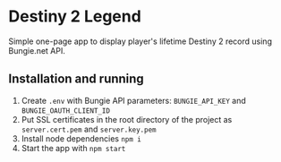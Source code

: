 # Destiny 2 Legend
Simple one-page app to display player's lifetime Destiny 2 record using Bungie.net API.

## Installation and running
1. Create `.env` with Bungie API parameters: `BUNGIE_API_KEY` and `BUNGIE_OAUTH_CLIENT_ID`
2. Put SSL certificates in the root directory of the project as `server.cert.pem` and `server.key.pem`
3. Install node dependencies `npm i`
4. Start the app with `npm start`